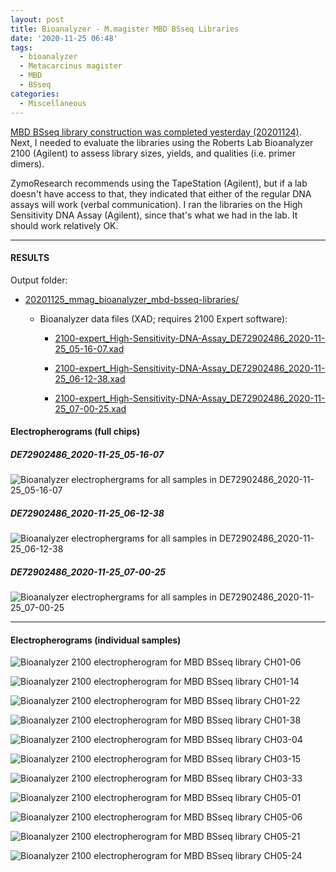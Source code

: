 ```yaml
---
layout: post
title: Bioanalyzer - M.magister MBD BSseq Libraries
date: '2020-11-25 06:48'
tags:
  - bioanalyzer
  - Metacarcinus magister
  - MBD
  - BSseq
categories:
  - Miscellaneous
---
```

[MBD BSseq library construction was completed yesterday (20201124)](https://robertslab.github.io/sams-notebook/2020/11/24/MBD-BSseq-Library-Prep-M.magister-MBD-selected-DNA-Using-Pico-Methyl-Seq-Kit.html). Next, I needed to evaluate the libraries using the Roberts Lab Bioanalyzer 2100 (Agilent) to assess library sizes, yields, and qualities (i.e. primer dimers).

ZymoResearch recommends using the TapeStation (Agilent), but if a lab doesn't have access to that, they indicated that either of the regular DNA assays will work (verbal communication). I ran the libraries on the High Sensitivity DNA Assay (Agilent), since that's what we had in the lab. It should work relatively OK.


---

#### RESULTS

Output folder:

- [20201125_mmag_bioanalyzer_mbd-bsseq-libraries/](https://gannet.fish.washington.edu/Atumefaciens/20201125_mmag_bioanalyzer_mbd-bsseq-libraries/)

  - Bioanalyzer data files (XAD; requires 2100 Expert software):

    - [2100-expert_High-Sensitivity-DNA-Assay_DE72902486_2020-11-25_05-16-07.xad](https://gannet.fish.washington.edu/Atumefaciens/20201125_mmag_bioanalyzer_mbd-bsseq-libraries/2100-expert_High-Sensitivity-DNA-Assay_DE72902486_2020-11-25_05-16-07.xad)    

    - [2100-expert_High-Sensitivity-DNA-Assay_DE72902486_2020-11-25_06-12-38.xad](https://gannet.fish.washington.edu/Atumefaciens/20201125_mmag_bioanalyzer_mbd-bsseq-libraries/2100-expert_High-Sensitivity-DNA-Assay_DE72902486_2020-11-25_06-12-38.xad)    

    - [2100-expert_High-Sensitivity-DNA-Assay_DE72902486_2020-11-25_07-00-25.xad](https://gannet.fish.washington.edu/Atumefaciens/20201125_mmag_bioanalyzer_mbd-bsseq-libraries/2100-expert_High-Sensitivity-DNA-Assay_DE72902486_2020-11-25_07-00-25.xad)


#### Electropherograms (full chips)

##### DE72902486_2020-11-25_05-16-07

![Bioanalyzer electrophergrams for all samples in DE72902486_2020-11-25_05-16-07](https://gannet.fish.washington.edu/Atumefaciens/20201125_mmag_bioanalyzer_mbd-bsseq-libraries/2100-expert_High-Sensitivity-DNA-Assay_DE72902486_2020-11-25_05-16-07_EGRAM.png)


##### DE72902486_2020-11-25_06-12-38

![Bioanalyzer electrophergrams for all samples in DE72902486_2020-11-25_06-12-38](https://gannet.fish.washington.edu/Atumefaciens/20201125_mmag_bioanalyzer_mbd-bsseq-libraries/2100-expert_High-Sensitivity-DNA-Assay_DE72902486_2020-11-25_06-12-38_EGRAM.png)


##### DE72902486_2020-11-25_07-00-25

![Bioanalyzer electrophergrams for all samples in DE72902486_2020-11-25_07-00-25](https://gannet.fish.washington.edu/Atumefaciens/20201125_mmag_bioanalyzer_mbd-bsseq-libraries/2100-expert_High-Sensitivity-DNA-Assay_DE72902486_2020-11-25_07-00-25_EGRAM.png)


---

#### Electropherograms (individual samples)

![Bioanalyzer 2100 electropherogram for MBD BSseq library CH01-06](https://gannet.fish.washington.edu/Atumefaciens/20201125_mmag_bioanalyzer_mbd-bsseq-libraries/2100-expert_High-Sensitivity-DNA-Assay_DE72902486_2020-11-25_05-16-07_EGRAM_Sample1.png)

![Bioanalyzer 2100 electropherogram for MBD BSseq library CH01-14](https://gannet.fish.washington.edu/Atumefaciens/20201125_mmag_bioanalyzer_mbd-bsseq-libraries/2100-expert_High-Sensitivity-DNA-Assay_DE72902486_2020-11-25_05-16-07_EGRAM_Sample2.png)

![Bioanalyzer 2100 electropherogram for MBD BSseq library CH01-22](https://gannet.fish.washington.edu/Atumefaciens/20201125_mmag_bioanalyzer_mbd-bsseq-libraries/2100-expert_High-Sensitivity-DNA-Assay_DE72902486_2020-11-25_05-16-07_EGRAM_Sample3.png)

![Bioanalyzer 2100 electropherogram for MBD BSseq library CH01-38](https://gannet.fish.washington.edu/Atumefaciens/20201125_mmag_bioanalyzer_mbd-bsseq-libraries/2100-expert_High-Sensitivity-DNA-Assay_DE72902486_2020-11-25_05-16-07_EGRAM_Sample4.png)

![Bioanalyzer 2100 electropherogram for MBD BSseq library CH03-04](https://gannet.fish.washington.edu/Atumefaciens/20201125_mmag_bioanalyzer_mbd-bsseq-libraries/2100-expert_High-Sensitivity-DNA-Assay_DE72902486_2020-11-25_05-16-07_EGRAM_Sample5.png)

![Bioanalyzer 2100 electropherogram for MBD BSseq library CH03-15](https://gannet.fish.washington.edu/Atumefaciens/20201125_mmag_bioanalyzer_mbd-bsseq-libraries/2100-expert_High-Sensitivity-DNA-Assay_DE72902486_2020-11-25_05-16-07_EGRAM_Sample6.png)

![Bioanalyzer 2100 electropherogram for MBD BSseq library CH03-33](https://gannet.fish.washington.edu/Atumefaciens/20201125_mmag_bioanalyzer_mbd-bsseq-libraries/2100-expert_High-Sensitivity-DNA-Assay_DE72902486_2020-11-25_05-16-07_EGRAM_Sample7.png)

![Bioanalyzer 2100 electropherogram for MBD BSseq library CH05-01](https://gannet.fish.washington.edu/Atumefaciens/20201125_mmag_bioanalyzer_mbd-bsseq-libraries/2100-expert_High-Sensitivity-DNA-Assay_DE72902486_2020-11-25_05-16-07_EGRAM_Sample8.png)

![Bioanalyzer 2100 electropherogram for MBD BSseq library CH05-06](https://gannet.fish.washington.edu/Atumefaciens/20201125_mmag_bioanalyzer_mbd-bsseq-libraries/2100-expert_High-Sensitivity-DNA-Assay_DE72902486_2020-11-25_05-16-07_EGRAM_Sample9.png)

![Bioanalyzer 2100 electropherogram for MBD BSseq library CH05-21](https://gannet.fish.washington.edu/Atumefaciens/20201125_mmag_bioanalyzer_mbd-bsseq-libraries/2100-expert_High-Sensitivity-DNA-Assay_DE72902486_2020-11-25_05-16-07_EGRAM_Sample10.png)

![Bioanalyzer 2100 electropherogram for MBD BSseq library CH05-24](https://gannet.fish.washington.edu/Atumefaciens/20201125_mmag_bioanalyzer_mbd-bsseq-libraries/2100-expert_High-Sensitivity-DNA-Assay_DE72902486_2020-11-25_05-16-07_EGRAM_Sample11.png)
